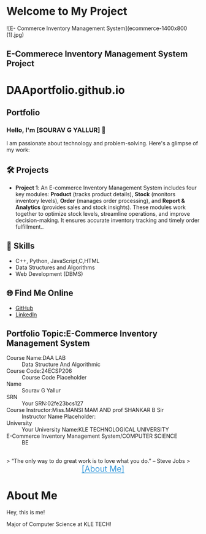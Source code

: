 # Welcome to My Project

![E- Commerce Inventory Management System](ecommerce-1400x800 (1).jpg)

## E-Commerece Inventory Management System Project


      




# DAAportfolio.github.io
## Portfolio


### Hello, I'm [SOURAV G YALLUR] 👋

I am passionate about technology and problem-solving. Here's a glimpse of my work:

## 🛠️ Projects
- **Project 1**: An E-commerce Inventory Management System includes four key modules: **Product** (tracks product details), **Stock** (monitors inventory levels), **Order** (manages order processing), and **Report & Analytics** (provides sales and stock insights). These modules work together to optimize stock levels, streamline operations, and improve decision-making. It ensures accurate inventory tracking and timely order fulfillment..


## 🚀 Skills
- C++, Python, JavaScript,C,HTML
- Data Structures and Algorithms
- Web Development (DBMS)

## 🌐 Find Me Online
- [GitHub](https://github.com/28092005)
- [LinkedIn](https://www.linkedin.com/in/sourav-yallur-b8352b270?utm_source=share&utm_campaign=share_via&utm_content=profile&utm_medium=android_app)

## Portfolio Topic:E-Commerce Inventory Management System

<dl>
<dt>Course Name:DAA LAB</dt>
<dd>Data Structure And Algorithmic </dd>
<dt>Course Code:24ECSP206</dt>
<dd>Course Code Placeholder</dd>
<dt>Name</dt>
<dd>Sourav G Yallur</dd>
<dt>SRN</dt>
<dd>Your SRN:02fe23bcs127</dd>
<dt>Course Instructor:Miss.MANSI MAM AND prof SHANKAR B Sir</dt>
<dd>Instructor Name Placeholder:</dd>
<dt>University</dt>
<dd>Your University Name:KLE TECHNOLOGICAL UNIVERSITY</dd>
<dt>E-Commerce Inventory Management System/COMPUTER SCIENCE</dt>
<dd>BE </dd>
</dl>

<br> 
> “The only way to do great work is to love what you do.” – Steve Jobs
><br>

<!DOCTYPE html>
<html lang="en">
<head>
   
</head>
<body>
    <div class="container">
        <a href="about.md" style="display: block; text-align: center; font-size: 1.5em; color: #3498db;">[About Me]</a>
        <h1>About Me</h1>
        <div class="about-text">
            <p>Hey, this is me!</p>
            <p>Major of <span class="highlight">Computer Science</span> at KLE TECH!</p>
        </div>
    </div>
</body>
</html>
